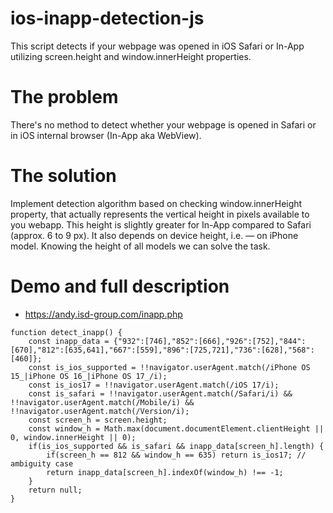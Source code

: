 # ios-inapp-detection-js
This script detects if your webpage was opened in iOS Safari or In-App utilizing screen.height and window.innerHeight properties.

# The problem
There's no method to detect whether your webpage is opened in Safari or in iOS internal browser (In-App aka WebView).

# The solution
Implement detection algorithm based on checking window.innerHeight property, that actually represents
    the vertical height in pixels available to you webapp. This height is slightly greater for In-App compared to Safari (approx. 6 to 9 px).
    It also depends on device height, i.e. — on iPhone model. Knowing the height of all models we can solve the task. 

# Demo and full description
- https://andy.isd-group.com/inapp.php

```
function detect_inapp() {
    const inapp_data = {"932":[746],"852":[666],"926":[752],"844":[670],"812":[635,641],"667":[559],"896":[725,721],"736":[628],"568":[460]};
    const is_ios_supported = !!navigator.userAgent.match(/iPhone OS 15_|iPhone OS 16_|iPhone OS 17_/i);
    const is_ios17 = !!navigator.userAgent.match(/iOS 17/i);
    const is_safari = !!navigator.userAgent.match(/Safari/i) && !!navigator.userAgent.match(/Mobile/i) && !!navigator.userAgent.match(/Version/i);
    const screen_h = screen.height;
    const window_h = Math.max(document.documentElement.clientHeight || 0, window.innerHeight || 0);
    if(is_ios_supported && is_safari && inapp_data[screen_h].length) {
        if(screen_h == 812 && window_h == 635) return is_ios17; // ambiguity case
        return inapp_data[screen_h].indexOf(window_h) !== -1;
    }
    return null;
}
```
